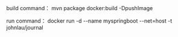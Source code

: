 build command：
mvn package docker:build -DpushImage

run command：
docker run -d --name myspringboot --net=host -t johnlau/journal